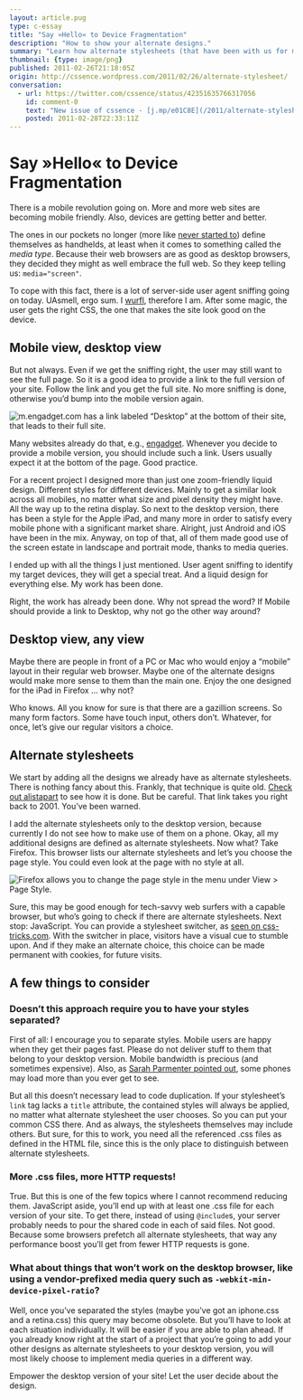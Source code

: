 ```yaml
---
layout: article.pug
type: c-essay
title: "Say »Hello« to Device Fragmentation"
description: "How to show your alternate designs."
summary: "Learn how alternate stylesheets (that have been with us for many years now) are put to good use today. Websites no longer have just one design, they come with additional designs created for special purposes, such as mobiles phones. Why hide them?"
thumbnail: {type: image/png}
published: 2011-02-26T21:18:05Z
origin: http://cssence.wordpress.com/2011/02/26/alternate-stylesheet/
conversation:
  - url: https://twitter.com/cssence/status/42351635766317056
    id: comment-0
    text: "New issue of cssence - [j.mp/e01C8E](/2011/alternate-stylesheet/) - Show your alternate designs"
    posted: 2011-02-28T22:33:11Z
---
```


# Say »Hello« to Device Fragmentation

There is a mobile revolution going on. More and more web sites are becoming mobile friendly. Also, devices are getting better and better.

The ones in our pockets no longer (more like [never started to](http://www.engadget.com/2007/01/09/the-apple-iphone/)) define themselves as handhelds, at least when it comes to something called the _media type_. Because their web browsers are as good as desktop browsers, they decided they might as well embrace the full web. So they keep telling us: `media="screen"`.

To cope with this fact, there is a lot of server-side user agent sniffing going on today. UAsmell, <span lang="la">ergo sum.</span> I [wurfl](http://wurfl.sourceforge.net/), therefore I am. After some magic, the user gets the right CSS, the one that makes the site look good on the device.

## Mobile view, desktop view

But not always. Even if we get the sniffing right, the user may still want to see the full page. So it is a good idea to provide a link to the full version of your site. Follow the link and you get the full site. No more sniffing is done, otherwise you’d bump into the mobile version again.

<p><img src="/2011/alternate-stylesheet/engadget-desktop.png" alt="m.engadget.com has a link labeled “Desktop” at the bottom of their site, that leads to their full site."></p><!-- Link at m.engadget.com, leading to their full site -->

Many websites already do that, e.g., [engadget](http://m.engadget.com/). Whenever you decide to provide a mobile version, you should include such a link. Users usually expect it at the bottom of the page. Good practice.

For a recent project I designed more than just one zoom-friendly liquid design. Different styles for different devices. Mainly to get a similar look across all mobiles, no matter what size and pixel density they might have. All the way up to the retina display. So next to the desktop version, there has been a style for the Apple iPad, and many more in order to satisfy every mobile phone with a significant market share. Alright, just Android and iOS have been in the mix. Anyway, on top of that, all of them made good use of the screen estate in landscape and portrait mode, thanks to media queries.

I ended up with all the things I just mentioned. User agent sniffing to identify my target devices, they will get a special treat. And a liquid design for everything else. My work has been done.

Right, the work has already been done. Why not spread the word? If Mobile should provide a link to Desktop, why not go the other way around?

## Desktop view, any view

Maybe there are people in front of a PC or Mac who would enjoy a “mobile” layout in their regular web browser. Maybe one of the alternate designs would make more sense to them than the main one. Enjoy the one designed for the iPad in Firefox … why not?

Who knows. All you know for sure is that there are a gazillion screens. So many form factors. Some have touch input, others don’t. Whatever, for once, let’s give our regular visitors a choice.

## Alternate stylesheets

We start by adding all the designs we already have as alternate stylesheets. There is nothing fancy about this. Frankly, that technique is quite old. [Check out alistapart](http://www.alistapart.com/articles/alternate/) to see how it is done. But be careful. That link takes you right back to 2001. You’ve been warned.

I add the alternate stylesheets only to the desktop version, because currently I do not see how to make use of them on a phone. Okay, all my additional designs are defined as alternate stylesheets. Now what? Take Firefox. This browser lists our alternate stylesheets and let’s you choose the page style. You could even look at the page with no style at all.

<p><img src="/2011/alternate-stylesheet/firefox-page-style.png" alt="Firefox allows you to change the page style in the menu under View &gt; Page Style."></p>

Sure, this may be good enough for tech-savvy web surfers with a capable browser, but who’s going to check if there are alternate stylesheets. Next stop: JavaScript. You can provide a stylesheet switcher, as [seen on css-tricks.com](http://css-tricks.com/examples/AlternateStyleSheets). With the switcher in place, visitors have a visual cue to stumble upon. And if they make an alternate choice, this choice can be made permanent with cookies, for future visits.

## A few things to consider

### Doesn’t this approach require you to have your styles separated?

First of all: I encourage you to separate styles. Mobile users are happy when they get their pages fast. Please do not deliver stuff to them that belong to your desktop version. Mobile bandwidth is precious (and sometimes expensive). Also, as [Sarah Parmenter pointed out](http://24ways.org/2010/life-beyond-media-queries), some phones may load more than you ever get to see.

But all this doesn’t necessary lead to code duplication. If your stylesheet’s `link` tag lacks a `title` attribute, the contained styles will always be applied, no matter what alternate stylesheet the user chooses. So you can put your common CSS there. And as always, the stylesheets themselves may include others. But sure, for this to work, you need all the referenced .css files as defined in the HTML file, since this is the only place to distinguish between alternate stylesheets.

### More .css files, more HTTP requests!

True. But this is one of the few topics where I cannot recommend reducing them. JavaScript aside, you’ll end up with at least one .css file for each version of your site. To get there, instead of using `@include`s, your server probably needs to pour the shared code in each of said files. Not good. Because some browsers prefetch all alternate stylesheets, that way any performance boost you’ll get from fewer HTTP requests is gone.

### What about things that won’t work on the desktop browser, like using a vendor-prefixed media query such as `-webkit-min-device-pixel-ratio`?

Well, once you’ve separated the styles (maybe you’ve got an iphone.css and a retina.css) this query may become obsolete. But you’ll have to look at each situation individually. It will be easier if you are able to plan ahead. If you already know right at the start of a project that you’re going to add your other designs as alternate stylesheets to your desktop version, you will most likely choose to implement media queries in a different way.

Empower the desktop version of your site! Let the user decide about the design.
